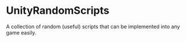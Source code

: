 # UnityRandomScripts
A collection of random (useful) scripts that can be implemented into any game easily.
